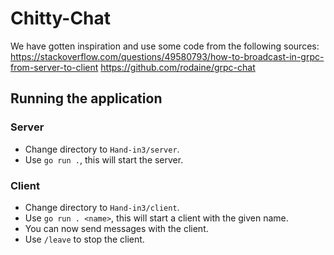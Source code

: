 # Chitty-Chat
We have gotten inspiration and use some code from the following sources: 
https://stackoverflow.com/questions/49580793/how-to-broadcast-in-grpc-from-server-to-client
https://github.com/rodaine/grpc-chat

## Running the application
### Server
- Change directory to `Hand-in3/server`.  
- Use `go run .`, this will start the server.

### Client
- Change directory to `Hand-in3/client`.  
- Use `go run . <name>`, this will start a client with the given name.
- You can now send messages with the client.
- Use `/leave` to stop the client.